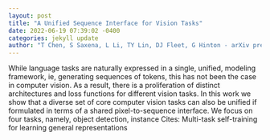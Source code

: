 ```yaml
--- 
layout: post 
title: "A Unified Sequence Interface for Vision Tasks" 
date: 2022-06-19 07:39:02 -0400 
categories: jekyll update 
author: "T Chen, S Saxena, L Li, TY Lin, DJ Fleet, G Hinton - arXiv preprint arXiv:2206.07669, 2022" 
--- 
```

While language tasks are naturally expressed in a single, unified, modeling framework, ie, generating sequences of tokens, this has not been the case in computer vision. As a result, there is a proliferation of distinct architectures and loss functions for different vision tasks. In this work we show that a diverse set of core computer vision tasks can also be unified if formulated in terms of a shared pixel-to-sequence interface. We focus on four tasks, namely, object detection, instance Cites: Multi-task self-training for learning general representations